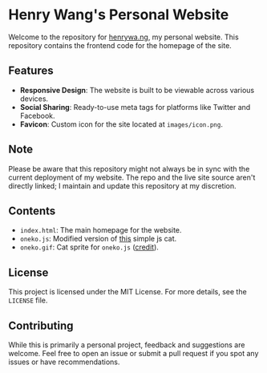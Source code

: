 # Henry Wang's Personal Website

Welcome to the repository for [henrywa.ng](http://henrywa.ng), my personal website. This repository contains the frontend code for the homepage of the site.

## Features

- **Responsive Design**: The website is built to be viewable across various devices.
- **Social Sharing**: Ready-to-use meta tags for platforms like Twitter and Facebook.
- **Favicon**: Custom icon for the site located at `images/icon.png`.
  
## Note

Please be aware that this repository might not always be in sync with the current deployment of my website. The repo and the live site source aren't directly linked; I maintain and update this repository at my discretion.

## Contents

- `index.html`: The main homepage for the website.
- `oneko.js`: Modified version of [this](https://github.com/adryd325/oneko.js/) simple js cat.
- `oneko.gif`: Cat sprite for `oneko.js` ([credit](https://github.com/adryd325/oneko.js/blob/main/oneko.gif)).

## License

This project is licensed under the MIT License. For more details, see the `LICENSE` file.

## Contributing

While this is primarily a personal project, feedback and suggestions are welcome. Feel free to open an issue or submit a pull request if you spot any issues or have recommendations.